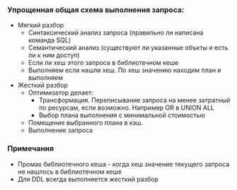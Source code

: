 ### Упрощенная общая схема выполнения запроса:
  - Мягкий разбор
    - Синтаксический анализ запроса (правильно ли написана команда SQL)
    - Семантический анализ (существуют ли указанные объкты и есть ли к ним доступ)
    - Если ли хеш этого запроса в библиотечном кеше
    - Выполняем если нашли хеш. По хеш значению находим план и выполняем
  - Жесткий разбор
    - Оптимизатор делает: 
      - Трансформация. Переписывание запроса на менее затратный по ресурсам, если возможно. Например OR в UNION ALL
      - Выбор плана выполнения с минимальной стоимостью
    - Помещение выбранного плана в кэш.
    - Выполнение запроса

### Примечания 
  - Промах библиотечного кеша - когда хеш значение текущего запроса не нашлось в библиотечном кеше
  - Для DDL всегда выполняется жесткий разбор
